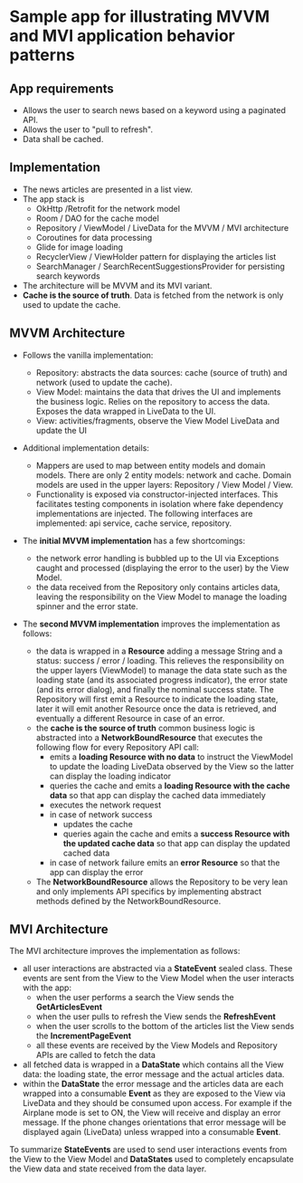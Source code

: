 # Sample app for illustrating MVVM and MVI application behavior patterns

## App requirements
- Allows the user to search news based on a keyword using a paginated API.
- Allows the user to "pull to refresh".
- Data shall be cached.

## Implementation
- The news articles are presented in a list view.
- The app stack is
   - OkHttp /Retrofit for the network model
   - Room / DAO for the cache model
   - Repository / ViewModel / LiveData for the MVVM / MVI architecture
   - Coroutines for data processing
   - Glide for image loading
   - RecyclerView / ViewHolder pattern for displaying the articles list
   - SearchManager / SearchRecentSuggestionsProvider for persisting search keywords
- The architecture will be MVVM and its MVI variant.
- **Cache is the source of truth**. Data is fetched from the network is only used to update the cache.

## MVVM Architecture
- Follows the vanilla implementation:
   - Repository: abstracts the data sources: cache (source of truth) and network (used to update the cache).
   - View Model: maintains the data that drives the UI and implements the business logic. Relies on the repository to access the data. Exposes the data wrapped in LiveData to the UI.
   - View: activities/fragments, observe the View Model LiveData and update the UI

- Additional implementation details:
   - Mappers are used to map between entity models and domain models. There are only 2 entity models: network and cache. Domain models are used in the upper layers: Repository / View Model / View.
   - Functionality is exposed via constructor-injected interfaces. This facilitates testing components in isolation where fake dependency implementations are injected. The following interfaces are implemented: api service, cache service, repository.

- The **initial MVVM implementation** has a few shortcomings:
   -  the network error handling is bubbled up to the UI via Exceptions caught and processed (displaying the error to the user) by the View Model.
   -  the data received from the Repository only contains articles data, leaving the responsibility on the View Model to manage the loading spinner and the error state.

- The **second MVVM implementation** improves the implementation as follows:
   - the data is wrapped in a **Resource** adding a message String and a status: success / error / loading. This relieves the responsibility on the upper layers (ViewModel) to manage the data state such as the loading state (and its associated progress indicator), the error state (and its error dialog), and finally the nominal success state. The Repository will first emit a Resource to indicate the loading state, later it will emit another Resource once the data is retrieved, and eventually a different Resource in case of an error.
   - the **cache is the source of truth** common business logic is abstracted into a **NetworkBoundResource** that executes the following flow for every Repository API call:
      - emits a **loading Resource with no data** to instruct the ViewModel to update the loading LiveData observed by the View so the latter can display the loading indicator
      - queries the cache and emits a **loading Resource with the cache data** so that app can display the cached data immediately
      - executes the network request
      - in case of network success
         - updates the cache
         - queries again the cache and emits a **success Resource with the updated cache data** so that app can display the updated cached data
      - in case of network failure emits an **error Resource** so that the app can display the error
   - The **NetworkBoundResource** allows the Repository to be very lean and only implements API specifics by implementing abstract methods defined by the NetworkBoundResource.

## MVI Architecture
The MVI architecture improves the implementation as follows:
- all user interactions are abstracted via a **StateEvent** sealed class. These events are sent from the View to the View Model when the user interacts with the app:
	- when the user performs a search the View sends the **GetArticlesEvent**
	- when the user pulls to refresh the View sends the **RefreshEvent**
	- when the user scrolls to the bottom of the articles list the View sends the **IncrementPageEvent**
	- all these events are received by the View Models and Repository APIs are called to fetch the data
- all fetched data is wrapped in a **DataState** which contains all the View data: the loading state, the error message and the actual articles data.
- within the **DataState** the error message and the articles data are each wrapped into a consumable **Event** as they are exposed to the View via LiveData and they should be consumed upon access. For example if the Airplane mode is set to ON, the View will receive and display an error message. If the phone changes orientations that error message will be displayed again (LiveData) unless wrapped into a consumable **Event**.

To summarize **StateEvents** are used to send user interactions events from the View to the View Model and **DataStates** used to completely encapsulate the View data and state received from the data layer.
